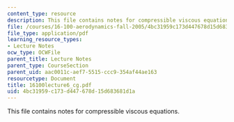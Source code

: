 ```yaml
---
content_type: resource
description: This file contains notes for compressible viscous equations.
file: /courses/16-100-aerodynamics-fall-2005/4bc31959c173d447678d15d683681d1a_16100lecture6_cg.pdf
file_type: application/pdf
learning_resource_types:
- Lecture Notes
ocw_type: OCWFile
parent_title: Lecture Notes
parent_type: CourseSection
parent_uid: aac0011c-aef7-5515-ccc9-354af44ae163
resourcetype: Document
title: 16100lecture6_cg.pdf
uid: 4bc31959-c173-d447-678d-15d683681d1a
---
```

This file contains notes for compressible viscous equations.

